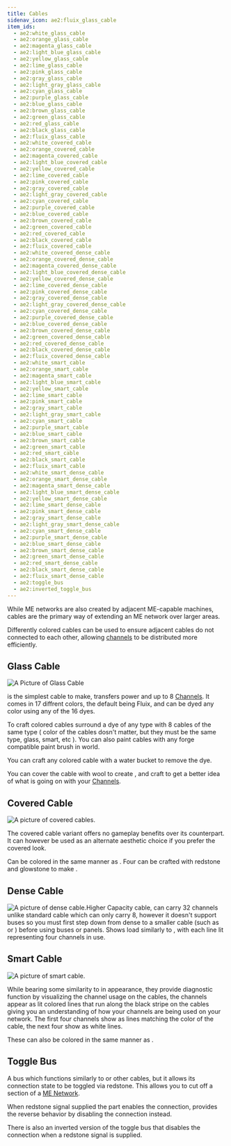 ```yaml
---
title: Cables
sidenav_icon: ae2:fluix_glass_cable
item_ids:
  - ae2:white_glass_cable
  - ae2:orange_glass_cable
  - ae2:magenta_glass_cable
  - ae2:light_blue_glass_cable
  - ae2:yellow_glass_cable
  - ae2:lime_glass_cable
  - ae2:pink_glass_cable
  - ae2:gray_glass_cable
  - ae2:light_gray_glass_cable
  - ae2:cyan_glass_cable
  - ae2:purple_glass_cable
  - ae2:blue_glass_cable
  - ae2:brown_glass_cable
  - ae2:green_glass_cable
  - ae2:red_glass_cable
  - ae2:black_glass_cable
  - ae2:fluix_glass_cable
  - ae2:white_covered_cable
  - ae2:orange_covered_cable
  - ae2:magenta_covered_cable
  - ae2:light_blue_covered_cable
  - ae2:yellow_covered_cable
  - ae2:lime_covered_cable
  - ae2:pink_covered_cable
  - ae2:gray_covered_cable
  - ae2:light_gray_covered_cable
  - ae2:cyan_covered_cable
  - ae2:purple_covered_cable
  - ae2:blue_covered_cable
  - ae2:brown_covered_cable
  - ae2:green_covered_cable
  - ae2:red_covered_cable
  - ae2:black_covered_cable
  - ae2:fluix_covered_cable
  - ae2:white_covered_dense_cable
  - ae2:orange_covered_dense_cable
  - ae2:magenta_covered_dense_cable
  - ae2:light_blue_covered_dense_cable
  - ae2:yellow_covered_dense_cable
  - ae2:lime_covered_dense_cable
  - ae2:pink_covered_dense_cable
  - ae2:gray_covered_dense_cable
  - ae2:light_gray_covered_dense_cable
  - ae2:cyan_covered_dense_cable
  - ae2:purple_covered_dense_cable
  - ae2:blue_covered_dense_cable
  - ae2:brown_covered_dense_cable
  - ae2:green_covered_dense_cable
  - ae2:red_covered_dense_cable
  - ae2:black_covered_dense_cable
  - ae2:fluix_covered_dense_cable
  - ae2:white_smart_cable
  - ae2:orange_smart_cable
  - ae2:magenta_smart_cable
  - ae2:light_blue_smart_cable
  - ae2:yellow_smart_cable
  - ae2:lime_smart_cable
  - ae2:pink_smart_cable
  - ae2:gray_smart_cable
  - ae2:light_gray_smart_cable
  - ae2:cyan_smart_cable
  - ae2:purple_smart_cable
  - ae2:blue_smart_cable
  - ae2:brown_smart_cable
  - ae2:green_smart_cable
  - ae2:red_smart_cable
  - ae2:black_smart_cable
  - ae2:fluix_smart_cable
  - ae2:white_smart_dense_cable
  - ae2:orange_smart_dense_cable
  - ae2:magenta_smart_dense_cable
  - ae2:light_blue_smart_dense_cable
  - ae2:yellow_smart_dense_cable
  - ae2:lime_smart_dense_cable
  - ae2:pink_smart_dense_cable
  - ae2:gray_smart_dense_cable
  - ae2:light_gray_smart_dense_cable
  - ae2:cyan_smart_dense_cable
  - ae2:purple_smart_dense_cable
  - ae2:blue_smart_dense_cable
  - ae2:brown_smart_dense_cable
  - ae2:green_smart_dense_cable
  - ae2:red_smart_dense_cable
  - ae2:black_smart_dense_cable
  - ae2:fluix_smart_dense_cable
  - ae2:toggle_bus
  - ae2:inverted_toggle_bus
---
```


While ME networks are also created by adjacent ME-capable machines, cables are the primary way of
extending an ME network over larger areas.

Differently colored cables can be used to ensure adjacent cables do not connected to each other,
allowing [channels](channels.md) to be distributed more efficiently.

## Glass Cable

![A Picture of Glass Cable](../../../public/assets/large/glass_cable.png)

<ItemLink id="fluix_glass_cable" /> is the simplest cable to
make, transfers power and up to 8 [Channels](channels.md). It comes in 17 diffrent
colors, the default being Fluix, and can be dyed any color using any of the 16 dyes.

To craft colored cables surround a dye of any type with 8 cables of the same
type ( color of the cables dosn't matter, but they must be the same type,
glass, smart, etc ). You can also paint cables with any forge compatible paint
brush in world.

You can craft any colored cable with a water bucket to remove the dye.

You can cover the cable with wool to create <ItemLink id="fluix_covered_cable"/>, and craft <ItemLink
id="fluix_smart_cable"/> to get a better idea of what is going on with
your [Channels](channels.md).

<RecipeFor id="fluix_glass_cable" />

## Covered Cable

![A picture of covered cables.](../../../public/assets/large/covered_cable.png)

The covered cable variant offers no gameplay benefits over its <ItemLink
id="fluix_glass_cable"/> counterpart. It can however be used
as an alternate aesthetic choice if you prefer the covered look.

Can be colored in the same manner as <ItemLink
id="fluix_glass_cable"/>. Four <ItemLink
id="fluix_covered_cable"/> can be crafted with
redstone and glowstone to make <ItemLink
id="fluix_covered_dense_cable"/>.

<RecipeFor id="fluix_covered_cable" />

## Dense Cable

![A picture of dense cable.](../../../public/assets/large/dense_cable.png)Higher Capacity
cable, can carry 32 channels unlike standard cable which can only carry 8,
however it doesn't support buses so you must first step down from dense to a
smaller cable (such as <ItemLink
id="fluix_glass_cable"/> or <ItemLink
id="fluix_smart_cable"/>) before using buses or
panels. Shows load similarly to <ItemLink
id="fluix_smart_cable"/>, with each line lit
representing four channels in use.

<RecipeFor id="fluix_covered_dense_cable" />

## Smart Cable

![A picture of smart cable.](../../../public/assets/large/smart_cable.png)

While bearing some similarity to <ItemLink id="fluix_covered_cable"/> in appearance, they
provide diagnostic function by visualizing the channel usage on the cables,
the channels appear as lit colored lines that run along the black stripe on
the cables giving you an understanding of how your channels are being used on
your network. The first four channels show as lines matching the color of the
cable, the next four show as white lines.

These can also be colored in the same manner as <ItemLink
id="fluix_glass_cable"/>.

<RecipeFor id="fluix_smart_cable" />

## Toggle Bus

A bus which functions similarly to <ItemLink
id="fluix_glass_cable"/> or other cables, but it
allows its connection state to be toggled via redstone. This allows you to cut
off a section of a [ME Network](../me-network.md).

When redstone signal supplied the part enables the connection, <ItemLink
id="inverted_toggle_bus"/> provides the reverse
behavior by disabling the connection instead.

<RecipeFor id="toggle_bus" />

There is also an inverted version of the toggle bus that disables the connection
when a redstone signal is supplied.

<RecipeFor id="inverted_toggle_bus" />
